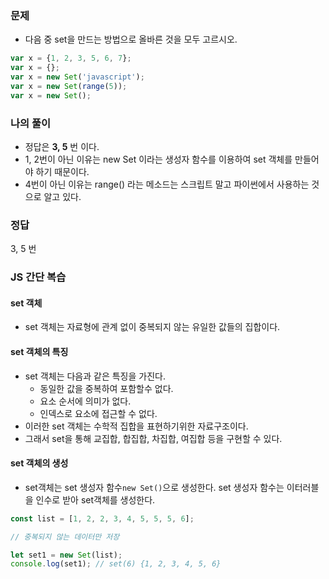 ### 문제
- 다음 중 set을 만드는 방법으로 올바른 것을 모두 고르시오.

```jsx
var x = {1, 2, 3, 5, 6, 7};
var x = {};
var x = new Set('javascript');
var x = new Set(range(5));
var x = new Set();
```

### 나의 풀이
- 정답은 **3, 5** 번 이다.
- 1, 2번이 아닌 이유는 new Set 이라는 생성자 함수를 이용하여 set 객체를 만들어야 하기 때문이다.
- 4번이 아닌 이유는 range() 라는 메소드는 스크립트 말고 파이썬에서 사용하는 것으로 알고 있다.
 

### 정답
3, 5 번

### JS 간단 복습
#### set 객체
- set 객체는 자료형에 관계 없이 중복되지 않는 유일한 값들의 집합이다.

#### set 객체의 특징
- set 객체는 다음과 같은 특징을 가진다.
    - 동일한 값을 중복하여 포함할수 없다.
    - 요소 순서에 의미가 없다.
    - 인덱스로 요소에 접근할 수 없다.
- 이러한 set 객체는 수학적 집합을 표현하기위한 자료구조이다.
- 그래서 set을 통해 교집합, 합집합, 차집합, 여집합 등을 구현할 수 있다.

#### set 객체의 생성
- set객체는 set 생성자 함수`new Set()`으로 생성한다. set 생성자 함수는 이터러블을 인수로 받아 set객체를 생성한다.

```jsx
const list = [1, 2, 2, 3, 4, 5, 5, 5, 6];

// 중복되지 않는 데이터만 저장

let set1 = new Set(list);
console.log(set1); // set(6) {1, 2, 3, 4, 5, 6}
```